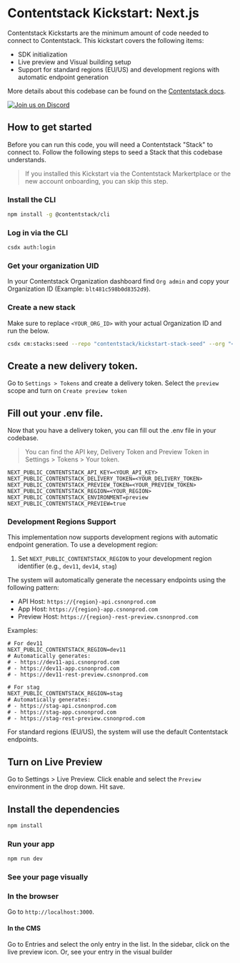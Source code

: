 # Contentstack Kickstart: Next.js

Contentstack Kickstarts are the minimum amount of code needed to connect to Contentstack.
This kickstart covers the following items:

- SDK initialization
- Live preview and Visual building setup
- Support for standard regions (EU/US) and development regions with automatic endpoint generation

More details about this codebase can be found on the [Contentstack docs](https://www.contentstack.com/docs/developers).

[![Join us on Discord](https://img.shields.io/badge/Join%20Our%20Discord-7289da.svg?style=flat&logo=discord&logoColor=%23fff)](https://community.contentstack.com)

## How to get started

Before you can run this code, you will need a Contentstack "Stack" to connect to.
Follow the following steps to seed a Stack that this codebase understands.

> If you installed this Kickstart via the Contentstack Markertplace or the new account onboarding, you can skip this step.

### Install the CLI

```bash
npm install -g @contentstack/cli
```

### Log in via the CLI

```bash
csdx auth:login
```

### Get your organization UID

In your Contentstack Organization dashboard find `Org admin` and copy your Organization ID (Example: `blt481c598b0d8352d9`).

### Create a new stack

Make sure to replace `<YOUR_ORG_ID>` with your actual Organization ID and run the below.

```bash
csdx cm:stacks:seed --repo "contentstack/kickstart-stack-seed" --org "<YOUR_ORG_ID>" -n "Kickstart Stack"
```

## Create a new delivery token.

Go to `Settings > Tokens` and create a delivery token. Select the `preview` scope and turn on `Create preview token`

## Fill out your .env file.

Now that you have a delivery token, you can fill out the .env file in your codebase.

> You can find the API key, Delivery Token and Preview Token in Settings > Tokens > Your token.

```
NEXT_PUBLIC_CONTENTSTACK_API_KEY=<YOUR_API_KEY>
NEXT_PUBLIC_CONTENTSTACK_DELIVERY_TOKEN=<YOUR_DELIVERY_TOKEN>
NEXT_PUBLIC_CONTENTSTACK_PREVIEW_TOKEN=<YOUR_PREVIEW_TOKEN>
NEXT_PUBLIC_CONTENTSTACK_REGION=<YOUR_REGION>
NEXT_PUBLIC_CONTENTSTACK_ENVIRONMENT=preview
NEXT_PUBLIC_CONTENTSTACK_PREVIEW=true
```

### Development Regions Support

This implementation now supports development regions with automatic endpoint generation. To use a development region:

1. Set `NEXT_PUBLIC_CONTENTSTACK_REGION` to your development region identifier (e.g., `dev11`, `dev14`, `stag`)

The system will automatically generate the necessary endpoints using the following pattern:
- API Host: `https://{region}-api.csnonprod.com`
- App Host: `https://{region}-app.csnonprod.com`
- Preview Host: `https://{region}-rest-preview.csnonprod.com`

Examples:
```
# For dev11
NEXT_PUBLIC_CONTENTSTACK_REGION=dev11
# Automatically generates:
# - https://dev11-api.csnonprod.com
# - https://dev11-app.csnonprod.com
# - https://dev11-rest-preview.csnonprod.com

# For stag
NEXT_PUBLIC_CONTENTSTACK_REGION=stag
# Automatically generates:
# - https://stag-api.csnonprod.com
# - https://stag-app.csnonprod.com
# - https://stag-rest-preview.csnonprod.com
```

For standard regions (EU/US), the system will use the default Contentstack endpoints.

## Turn on Live Preview

Go to Settings > Live Preview. Click enable and select the `Preview` environment in the drop down. Hit save.

## Install the dependencies

```bash
npm install
```

### Run your app

```bash
npm run dev
```

### See your page visually

### In the browser

Go to `http://localhost:3000`.

#### In the CMS

Go to Entries and select the only entry in the list.
In the sidebar, click on the live preview icon.
Or, see your entry in the visual builder
